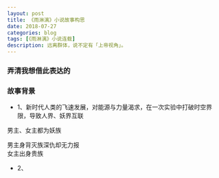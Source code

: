 ```yaml
---
layout: post
title: 《雨淋漓》小说故事构思
date: 2018-07-27
categories: blog
tags: [《雨淋漓》小说连载]
description: 远离群体，说不定有「上帝视角」。
---
```


### 弄清我想借此表达的

### 故事背景
- 1、新时代人类的飞速发展，对能源与力量渴求，在一次实验中打破时空界限，导致人界、妖界互联

男主、女主都为妖族

男主身背灭族深仇却无力报  
女主出身贵族


- 2、
